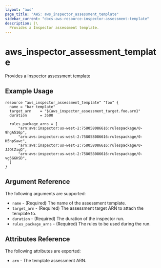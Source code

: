 ```yaml
---
layout: "aws"
page_title: "AWS: aws_inspector_assessment_template"
sidebar_current: "docs-aws-resource-inspector-assessment-template"
description: |\
  Provides a Inspector assessment template.
---
```


# aws\_inspector\_assessment\_template

Provides a Inspector assessment template

## Example Usage

```
resource "aws_inspector_assessment_template" "foo" {
  name = "bar template"
  target_arn    = "${aws_inspector_assessment_target.foo.arn}"
  duration      = 3600

  rules_package_arns = [
	  "arn:aws:inspector:us-west-2:758058086616:rulespackage/0-9hgA516p",
	  "arn:aws:inspector:us-west-2:758058086616:rulespackage/0-H5hpSawc",
	  "arn:aws:inspector:us-west-2:758058086616:rulespackage/0-JJOtZiqQ",
	  "arn:aws:inspector:us-west-2:758058086616:rulespackage/0-vg5GGHSD",
  ]
}
```

## Argument Reference

The following arguments are supported:

* `name` - (Required) The name of the assessment template.
* `target_arn` - (Required) The assessment target ARN to attach the template to.
* `duration` - (Required) The duration of the inspector run.
* `rules_package_arns` - (Required) The rules to be used during the run.

## Attributes Reference

The following attributes are exported:

* `arn` - The template assessment ARN.
